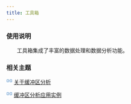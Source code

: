 ```yaml
---
title: 工具箱
---
```


### 使用说明

　　工具箱集成了丰富的数据处理和数据分析功能。



### 相关主题

![](img/smalltitle.png) [关于缓冲区分析](BufferTheory.html)

![](img/smalltitle.png) [缓冲区分析应用实例](BufferAnalyst_Example.html)


